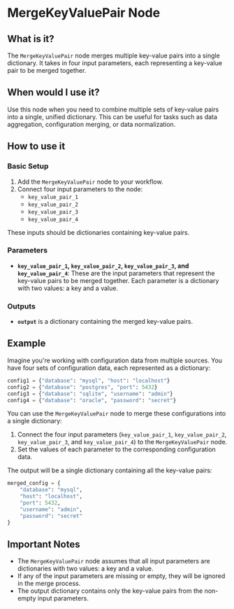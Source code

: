 # MergeKeyValuePair Node

## What is it?

The `MergeKeyValuePair` node merges multiple key-value pairs into a single dictionary. It takes in four input parameters, each representing a key-value pair to be merged together.

## When would I use it?

Use this node when you need to combine multiple sets of key-value pairs into a single, unified dictionary. This can be useful for tasks such as data aggregation, configuration merging, or data normalization.

## How to use it

### Basic Setup

1. Add the `MergeKeyValuePair` node to your workflow.
2. Connect four input parameters to the node:
	* `key_value_pair_1`
	* `key_value_pair_2`
	* `key_value_pair_3`
	* `key_value_pair_4`

These inputs should be dictionaries containing key-value pairs.

### Parameters

- **`key_value_pair_1`, `key_value_pair_2`, `key_value_pair_3`, and `key_value_pair_4`**: These are the input parameters that represent the key-value pairs to be merged together. Each parameter is a dictionary with two values: a key and a value.

### Outputs

- **`output`** is a dictionary containing the merged key-value pairs.

## Example

Imagine you're working with configuration data from multiple sources. You have four sets of configuration data, each represented as a dictionary:

```python
config1 = {"database": "mysql", "host": "localhost"}
config2 = {"database": "postgres", "port": 5432}
config3 = {"database": "sqlite", "username": "admin"}
config4 = {"database": "oracle", "password": "secret"}
```

You can use the `MergeKeyValuePair` node to merge these configurations into a single dictionary:

1. Connect the four input parameters (`key_value_pair_1`, `key_value_pair_2`, `key_value_pair_3`, and `key_value_pair_4`) to the `MergeKeyValuePair` node.
2. Set the values of each parameter to the corresponding configuration data.

The output will be a single dictionary containing all the key-value pairs:

```python
merged_config = {
    "database": "mysql",
    "host": "localhost",
    "port": 5432,
    "username": "admin",
    "password": "secret"
}
```

## Important Notes

- The `MergeKeyValuePair` node assumes that all input parameters are dictionaries with two values: a key and a value.
- If any of the input parameters are missing or empty, they will be ignored in the merge process.
- The output dictionary contains only the key-value pairs from the non-empty input parameters.